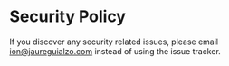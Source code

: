 # Security Policy

If you discover any security related issues, please email ion@jaureguialzo.com instead of using the issue tracker.
